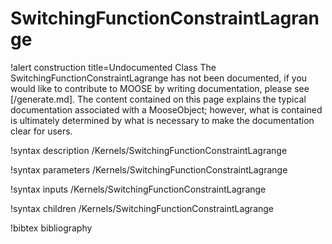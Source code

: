 <!-- MOOSE Documentation Stub: Remove this when content is added. -->

# SwitchingFunctionConstraintLagrange

!alert construction title=Undocumented Class
The SwitchingFunctionConstraintLagrange has not been documented, if you would like to contribute to MOOSE by
writing documentation, please see [/generate.md]. The content contained on this page explains
the typical documentation associated with a MooseObject; however, what is contained is ultimately
determined by what is necessary to make the documentation clear for users.

!syntax description /Kernels/SwitchingFunctionConstraintLagrange

!syntax parameters /Kernels/SwitchingFunctionConstraintLagrange

!syntax inputs /Kernels/SwitchingFunctionConstraintLagrange

!syntax children /Kernels/SwitchingFunctionConstraintLagrange

!bibtex bibliography

